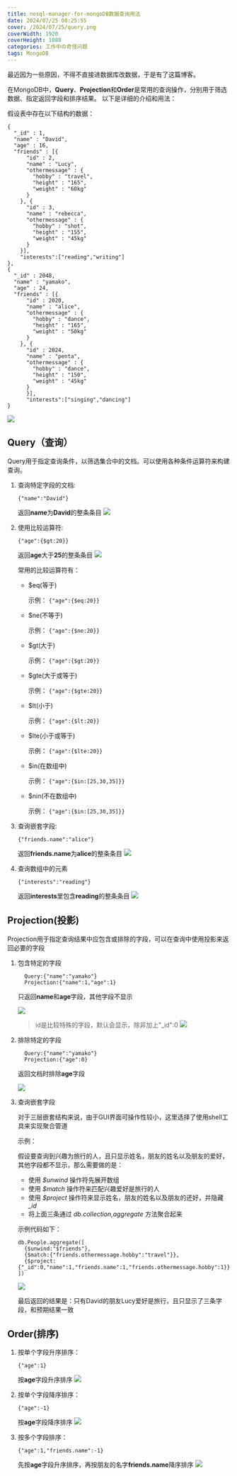 ```yaml
---
title: nosql-manager-for-mongoDB数据查询用法
date: 2024/07/25 08:25:55
cover: /2024/07/25/query.png
coverWidth: 1920
coverHeight: 1080
categories: 工作中の奇怪问题
tags: MongoDB
---
```

最近因为一些原因，不得不直接进数据库改数据，于是有了这篇博客。

在MongoDB中，**Query**、**Projection**和**Order**是常用的查询操作，分别用于筛选数据、指定返回字段和排序结果。
以下是详细的介绍和用法：

假设表中存在以下结构的数据：
```
{
  "_id" : 1,
  "name" : "David",
  "age" : 16,
  "friends" : [{
      "id" : 2,
      "name" : "Lucy",
      "othermessage" : {
        "hobby" : "travel",
        "height" : "165",
        "weight" : "60kg"
      }
    }, {
      "id" : 3,
      "name" : "rebecca",
      "othermessage" : {
        "hobby" : "shot",
        "height" : "155",
        "weight" : "45kg"
      }
    }],
    "interests":["reading","writing"]
},
{
  "_id" : 2048,
  "name" : "yamako",
  "age" : 24,
  "friends" : [{
      "id" : 2020,
      "name" : "alice",
      "othermessage" : {
        "hobby" : "dance",
        "height" : "165",
        "weight" : "50kg"
      }
    }, {
      "id" : 2024,
      "name" : "penta",
      "othermessage" : {
        "hobby" : "dance",
        "height" : "150",
        "weight" : "45kg"
      }
      }],
      "interests":["singing","dancing"]
}
```
![](./nosql-manager-for-mongoDB数据查询用法/data.JPG)

## Query（查询）
   
Query用于指定查询条件，以筛选集合中的文档。可以使用各种条件运算符来构建查询。

1. 查询特定字段的文档:
   
   ```{"name":"David"}```
    
    返回**name**为**David**的整条条目
  ![](./nosql-manager-for-mongoDB数据查询用法/1.1.png)

2. 使用比较运算符:
   
   ```{"age":{$gt:20}}```
    
    返回**age**大于**25**的整条条目
  ![](./nosql-manager-for-mongoDB数据查询用法/1.2.PNG)

    常用的比较运算符有：
   * $eq(等于)
    
      示例：
      ```{"age":{$eq:20}}```

   * $ne(不等于)
  
     示例：
    ```{"age":{$ne:20}}```

   * $gt(大于)

      示例：
    ```{"age":{$gt:20}}```

   * $gte(大于或等于)

      示例：
    ```{"age":{$gte:20}}```

   * $lt(小于)

      示例：
    ```{"age":{$lt:20}}```

   * $lte(小于或等于)

      示例：
    ```{"age":{$lte:20}}```

   * $in(在数组中)

      示例：
    ```{"age":{$in:[25,30,35]}}```

   * $nin(不在数组中)

      示例：
    ```{"age":{$in:[25,30,35]}}```

3. 查询嵌套字段:

   ```{"friends.name":"alice"}```

    返回**friends.name**为**alice**的整条条目
  ![](./nosql-manager-for-mongoDB数据查询用法/1.3.PNG)

4. 查询数组中的元素

    ```{"interests":"reading"}```
       
      返回**interests**里包含**reading**的整条条目
  ![](./nosql-manager-for-mongoDB数据查询用法/1.4.PNG)

## Projection(投影)

Projection用于指定查询结果中应包含或排除的字段，可以在查询中使用投影来返回必要的字段

1. 包含特定的字段
  
    ```
      Query:{"name":"yamako"}
      Projection:{"name":1,"age":1}
    ```

    只返回**name**和**age**字段，其他字段不显示
  
    ![](./nosql-manager-for-mongoDB数据查询用法/2.1.1.PNG)

    > id是比较特殊的字段，默认会显示，除非加上"_id":0
      ![](./nosql-manager-for-mongoDB数据查询用法/2.1.2.PNG)

2. 排除特定的字段
  
    ```
      Query:{"name":"yamako"}
      Projection:{"age":0}
    ```

    返回文档时排除**age**字段
  
    ![](./nosql-manager-for-mongoDB数据查询用法/2.2.PNG)

3. 查询嵌套字段

    对于三层嵌套结构来说，由于GUI界面可操作性较小，这里选择了使用shell工具来实现聚合管道
    
    示例：

    假设要查询到兴趣为旅行的人，且只显示姓名，朋友的姓名以及朋友的爱好，其他字段都不显示，那么需要做的是：
      - 使用 *$unwind* 操作符先展开数组
      - 使用 *$match* 操作符来匹配兴趣爱好是旅行的人
      - 使用 *$project* 操作符来显示姓名，朋友的姓名以及朋友的还好，并隐藏 *_id*
      - 将上面三条通过 *db.collection,aggregate* 方法聚合起来

    示例代码如下：
    ```
    db.People.aggregate([
      {$unwind:"$friends"},
      {$match:{"friends.othermessage.hobby":"travel"}},
      {$project:{"_id":0,"name":1,"friends.name":1,"friends.othermessage.hobby":1}}
    ])
   ```
  
    ![](./nosql-manager-for-mongoDB数据查询用法/2.3.PNG)

    最后返回的结果是：只有David的朋友Lucy爱好是旅行，且只显示了三条字段，和预期结果一致

## Order(排序)

1. 按单个字段升序排序：

    ```{"age":1}```

    按**age**字段升序排序
    ![](./nosql-manager-for-mongoDB数据查询用法/3.1.PNG)

2. 按单个字段降序排序：

    ```{"age":-1}```

    按**age**字段降序排序
    ![](./nosql-manager-for-mongoDB数据查询用法/3.2.PNG)

3. 按多个字段排序：

    ```{"age":1,"friends.name":-1}```

    先按**age**字段升序排序，再按朋友的名字**friends.name**降序排序
    ![](./nosql-manager-for-mongoDB数据查询用法/3.3.PNG)